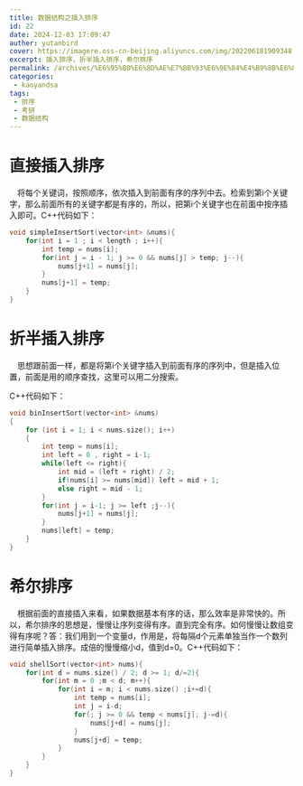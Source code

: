 ```yaml
---
title: 数据结构之插入排序
id: 22
date: 2024-12-03 17:09:47
auther: yutanbird
cover: https://imagere.oss-cn-beijing.aliyuncs.com/img/202206181909348.png
excerpt: 插入排序，折半插入排序，希尔排序
permalink: /archives/%E6%95%B0%E6%8D%AE%E7%BB%93%E6%9E%84%E4%B9%8B%E6%8F%92%E5%85%A5%E6%8E%92%E5%BA%8F
categories:
 - kaoyandsa
tags: 
 - 排序
 - 考研
 - 数据结构
---
```




# 直接插入排序

&emsp;将每个关键词，按照顺序，依次插入到前面有序的序列中去。检索到第i个关键字，那么前面所有的关键字都是有序的，所以，把第i个关键字也在前面中按序插入即可。C++代码如下：

``` cpp
void simpleInsertSort(vector<int> &nums){
	for(int i = 1 ; i < length ; i++){
		int temp = nums[i];
		for(int j = i - 1; j >= 0 && nums[j] > temp; j--){
			nums[j+1] = nums[j];
		}
        nums[j+1] = temp;
	}
}
```

# 折半插入排序

&emsp;思想跟前面一样，都是将第i个关键字插入到前面有序的序列中，但是插入位置，前面是用的顺序查找，这里可以用二分搜索。

C++代码如下：

``` cpp
void binInsertSort(vector<int> &nums)
{
	for (int i = 1; i < nums.size(); i++)
	{
		int temp = nums[i];
		int left = 0 , right = i-1;
		while(left <= right){
			int mid = (left + right) / 2;
			if(nums[i] >= nums[mid]) left = mid + 1;
			else right = mid - 1; 
		}
		for(int j = i-1; j >= left ;j--){
			nums[j+1] = nums[j];
		}
		nums[left] = temp;
	}
}
```

# 希尔排序

&emsp;根据前面的直接插入来看，如果数据基本有序的话，那么效率是非常快的。所以，希尔排序的思想是，慢慢让序列变得有序。直到完全有序。如何慢慢让数组变得有序呢？答：我们用到一个变量d，作用是，将每隔d个元素单独当作一个数列进行简单插入排序。成倍的慢慢缩小d，值到d=0。C++代码如下：

``` cpp
void shellSort(vector<int> nums){
	for(int d = nums.size() / 2; d >= 1; d/=2){
		for(int m = 0 ;m < d; m++){
			for(int i = m; i < nums.size() ;i+=d){
				int temp = nums[i];
				int j = i-d;
				for(; j >= 0 && temp < nums[j]; j-=d){
					nums[j+d] = nums[j];
				}
				nums[j+d] = temp;
			}
		}
	}
}
```
